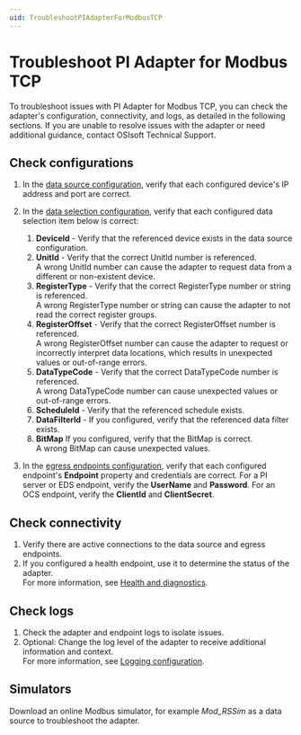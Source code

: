 ```yaml
---
uid: TroubleshootPIAdapterForModbusTCP
---
```


# Troubleshoot PI Adapter for Modbus TCP

To troubleshoot issues with PI Adapter for Modbus TCP, you can check the adapter's configuration, connectivity, and logs, as detailed in the following sections. If you are unable to resolve issues with the adapter or need additional guidance, contact OSIsoft Technical Support.

## Check configurations

1. In the [data source configuration](xref:PIAdapterForModbusTCPDataSourceConfiguration), verify that each configured device's IP address and port are correct.
2. In the [data selection configuration](xref:PIAdapterForModbusTCPDataSelectionConfiguration), verify that each configured data selection item below is correct:

    1. **DeviceId** - Verify that the referenced device exists in the data source configuration.
    2. **UnitId** - Verify that the correct UnitId number is referenced. <br> A wrong UnitId number can cause the adapter to request data from a different or non-existent device.
    3. **RegisterType** - Verify that the correct RegisterType number or string is referenced.<br>A wrong RegisterType number or string can cause the adapter to not read the correct register groups.
    4. **RegisterOffset** - Verify that the correct RegisterOffset number is referenced.<br>A wrong RegisterOffset number can cause the adapter to request or incorrectly interpret data locations, which results in unexpected values or out-of-range errors.
    5. **DataTypeCode** - Verify that the correct DataTypeCode number is referenced.<br>A wrong DataTypeCode number can cause unexpected values or out-of-range errors.
    6. **ScheduleId** - Verify that the referenced schedule exists.
    7. **DataFilterId** - If you configured, verify that the referenced data filter exists.
    8. **BitMap** If you configured, verify that the BitMap is correct.<br>A wrong BitMap can cause unexpected values.

3. In the [egress endpoints configuration](xref:EgressEndpointsConfiguration), verify that each configured endpoint's **Endpoint** property and credentials are correct. For a PI server or EDS endpoint, verify the **UserName** and **Password**. For an OCS endpoint, verify the **ClientId** and **ClientSecret**.

## Check connectivity

1. Verify there are active connections to the data source and egress endpoints.
2. If you configured a health endpoint, use it to determine the status of the adapter.<br>For more information, see [Health and diagnostics](xref:HealthAndDiagnostics).

## Check logs

1. Check the adapter and endpoint logs to isolate issues. 
2. Optional: Change the log level of the adapter to receive additional information and context.<br>For more information, see [Logging configuration](xref:LoggingConfiguration).

## Simulators

Download an online Modbus simulator, for example *Mod_RSSim* as a data source to troubleshoot the adapter.
